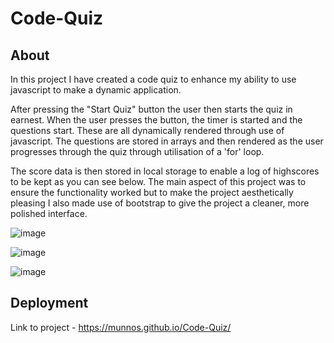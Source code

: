 # Code-Quiz

## About

In this project I have created a code quiz to enhance my ability to use javascript to make a dynamic application.

After pressing the "Start Quiz" button the user then starts the quiz in earnest.
When the user presses the button, the timer is started and the questions start. 
These are all dynamically rendered through use of javascript. The questions are stored in arrays and then rendered as the user progresses through the quiz through 
utilisation of a 'for' loop.

The score data is then stored in local storage to enable a log of highscores to be kept as you can see below. 
The main aspect of this project was to ensure the functionality worked
but to make the project aesthetically pleasing I also made use of bootstrap to give the project a cleaner, more polished interface.

![image](https://user-images.githubusercontent.com/88617634/181592408-1737ea34-df07-4c10-bb7c-98baeed2b071.png)

![image](https://user-images.githubusercontent.com/88617634/181592549-0b6f2a54-3eee-4110-9eed-de403cd6413d.png)

![image](https://user-images.githubusercontent.com/88617634/181592802-7709f8b2-1ad4-4f21-b78e-73925434158a.png)



## Deployment

Link to project - https://munnos.github.io/Code-Quiz/
